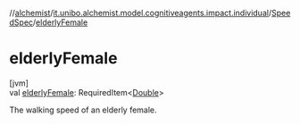 //[alchemist](../../../index.md)/[it.unibo.alchemist.model.cognitiveagents.impact.individual](../index.md)/[SpeedSpec](index.md)/[elderlyFemale](elderly-female.md)

# elderlyFemale

[jvm]\
val [elderlyFemale](elderly-female.md): RequiredItem<[Double](https://kotlinlang.org/api/latest/jvm/stdlib/kotlin/-double/index.html)>

The walking speed of an elderly female.
